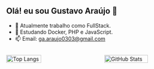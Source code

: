 ## Olá! eu sou Gustavo Araújo 👋

- 🔭 Atualmente trabalho como FullStack.
- 🌱 Estudando Docker, PHP e JavaScript.
- 📫 Email: ga.araujo0303@gmail.com

##
<div style="display: flex; justify-content: space-between; flex-wrap: wrap;">
  <img src="https://github-readme-stats.vercel.app/api/top-langs/?username=gu0303&layout=compact&theme=onedark" alt="Top Langs" style="width: 42.9%;" />
  <img src="https://github-readme-stats-six-iota-11.vercel.app/api?username=gu0303&show_icons=true&theme=onedark" alt="GitHub Stats" style="width: 48%;" />

</div>
